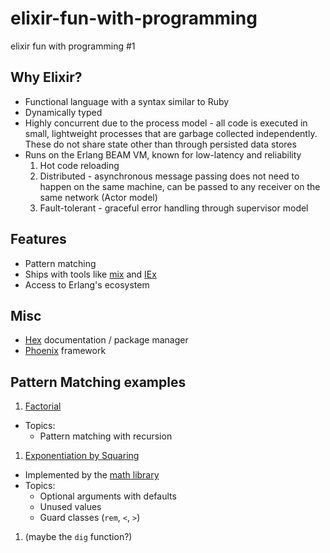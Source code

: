 # elixir-fun-with-programming
elixir fun with programming #1

## Why Elixir?

* Functional language with a syntax similar to Ruby
* Dynamically typed
* Highly concurrent due to the process model - all code is executed in small, lightweight processes that are garbage collected independently. These do not share state other than through persisted data stores
* Runs on the Erlang BEAM VM, known for low-latency and reliability
  1. Hot code reloading
  1. Distributed - asynchronous message passing does not need to happen on the same machine, can be passed to any receiver on the same network (Actor model)
  1. Fault-tolerant - graceful error handling through supervisor model

## Features
* Pattern matching
* Ships with tools like [mix](https://hexdocs.pm/mix/Mix.html) and [IEx](https://hexdocs.pm/iex/IEx.html)
* Access to Erlang's ecosystem

## Misc
* [Hex](https://hexdocs.pm/elixir/Enum.html) documentation / package manager
* [Phoenix](http://phoenixframework.org/) framework

## Pattern Matching examples
1. [Factorial](https://en.wikipedia.org/wiki/Factorial)
  * Topics:
    * Pattern matching with recursion
1. [Exponentiation by Squaring](https://en.wikipedia.org/wiki/Exponentiation_by_squaring)
  * Implemented by the [math library](https://github.com/folz/math/blob/master/lib/math.ex#L116)
  * Topics:
    * Optional arguments with defaults
    * Unused values
    * Guard classes (`rem`, `<`, `>`)
1. <Something that uses case classes> (maybe the `dig` function?)
